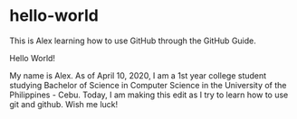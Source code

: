 # hello-world
This is Alex learning how to use GitHub through the GitHub Guide.

Hello World!

My name is Alex. As of April 10, 2020, I am a 1st year college student studying Bachelor of Science in Computer Science in the University of the Philippines - Cebu. Today, I am making this edit as I try to learn how to use git and github. Wish me luck!
